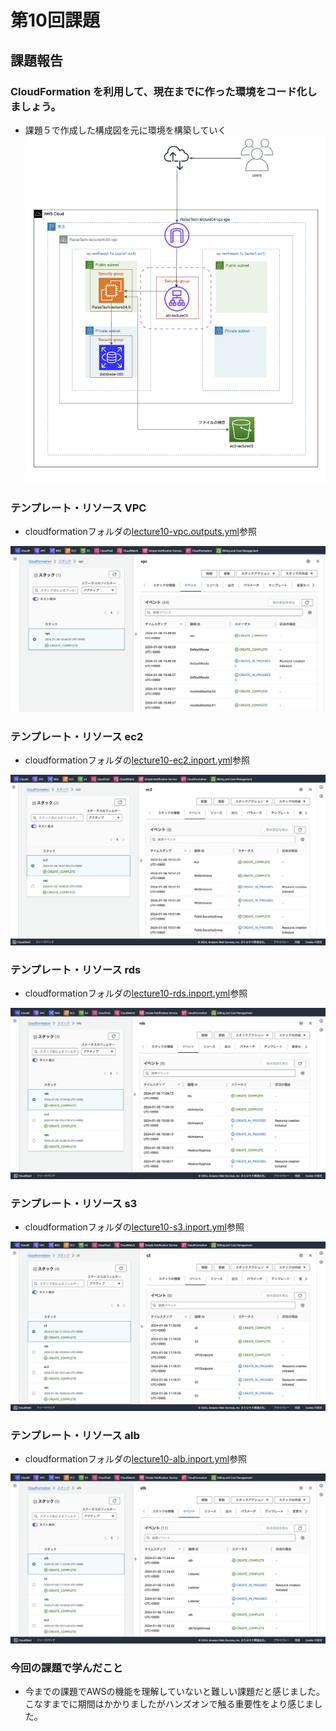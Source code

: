 # **第10回課題**

## 課題報告

### CloudFormation を利用して、現在までに作った環境をコード化しましょう。
 - 課題５で作成した構成図を元に環境を構築していく
![a](./lecture10/課題５で作成した構成図を元に環境を構築していく.png)

### テンプレート・リソース VPC

- cloudformationフォルダの[lecture10-vpc.outputs.yml](./cloudformation/lecture10-vpc.outputs.yml)参照

![b](./lecture10/lecture10-vpc.outputs.yml参照.png)

### テンプレート・リソース ec2

- cloudformationフォルダの[lecture10-ec2.inport.yml](./cloudformation/lecture10-ec2.inport.yml)参照

![c](./lecture10/lecture10-ec2.inport.yml参照.png)

### テンプレート・リソース rds

- cloudformationフォルダの[lecture10-rds.inport.yml](./cloudformation/lecture10-rds.inport.yml)参照

![d](./lecture10/lecture10-rds.inport.yml参照.png)

### テンプレート・リソース s3

- cloudformationフォルダの[lecture10-s3.inport.yml](./cloudformation/lecture10-s3.inport.yml)参照

![e](./lecture10/lecture10-s3.inport.yml参照.png)

### テンプレート・リソース alb

- cloudformationフォルダの[lecture10-alb.inport.yml](./cloudformation/lecture10-alb.inport.yml)参照

![f](./lecture10/lecture10-alb.inport.yml参照.png)


### 今回の課題で学んだこと
- 今までの課題でAWSの機能を理解していないと難しい課題だと感じました。こなすまでに期間はかかりましたがハンズオンで触る重要性をより感じました。